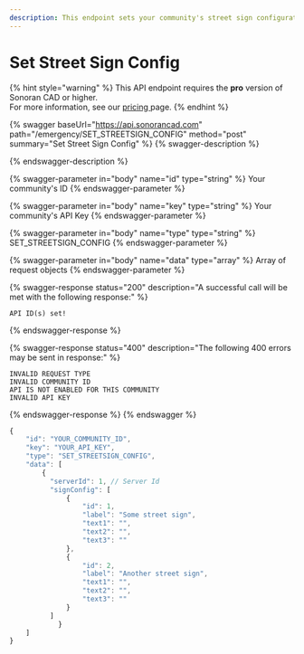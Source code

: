 ```yaml
---
description: This endpoint sets your community's street sign configuration.
---
```


# Set Street Sign Config

{% hint style="warning" %}
This API endpoint requires the **pro** version of Sonoran CAD or higher.\
For more information, see our [pricing ](../../../../../pricing/faq/)page.
{% endhint %}

{% swagger baseUrl="https://api.sonorancad.com" path="/emergency/SET_STREETSIGN_CONFIG" method="post" summary="Set Street Sign Config" %}
{% swagger-description %}

{% endswagger-description %}

{% swagger-parameter in="body" name="id" type="string" %}
Your community's ID
{% endswagger-parameter %}

{% swagger-parameter in="body" name="key" type="string" %}
Your community's API Key
{% endswagger-parameter %}

{% swagger-parameter in="body" name="type" type="string" %}
SET_STREETSIGN_CONFIG
{% endswagger-parameter %}

{% swagger-parameter in="body" name="data" type="array" %}
Array of request objects
{% endswagger-parameter %}

{% swagger-response status="200" description="A successful call will be met with the following response:" %}
```
API ID(s) set!
```
{% endswagger-response %}

{% swagger-response status="400" description="The following 400 errors may be sent in response:" %}
```http
INVALID REQUEST TYPE
INVALID COMMUNITY ID
API IS NOT ENABLED FOR THIS COMMUNITY
INVALID API KEY
```
{% endswagger-response %}
{% endswagger %}

```javascript
{
    "id": "YOUR_COMMUNITY_ID",
    "key": "YOUR_API_KEY",
    "type": "SET_STREETSIGN_CONFIG",
    "data": [
        {
          "serverId": 1, // Server Id
          "signConfig": [
              {
                  "id": 1,
                  "label": "Some street sign",
                  "text1": "",
                  "text2": "",
                  "text3": ""
              },
              {
                  "id": 2,
                  "label": "Another street sign",
                  "text1": "",
                  "text2": "",
                  "text3": ""
              }
          ]
		    }
    ]
}
```
